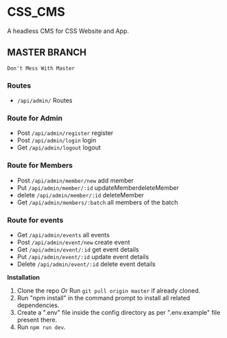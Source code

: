 # CSS_CMS

A headless CMS for CSS Website and App.

## MASTER BRANCH

`Don't Mess With Master`

### Routes

- `/api/admin/` Routes

### Route for Admin

- Post `/api/admin/register` register
- Post `/api/admin/login` login
- Get `/api/admin/logout` logout

### Route for Members

- Post `/api/admin/member/new` add member
- Put `/api/admin/member/:id` updateMemberdeleteMember
- delete `/api/admin/member/:id` deleteMember
- Get `/api/admin/members/:batch` all members of the batch

### Route for events

- Get `/api/admin/events` all events
- Post `/api/admin/event/new` create event
- Get `/api/admin/event/:id` get event details
- Put `/api/admin/event/:id` update event details
- Delete `/api/admin/event/:id` delete event details

**Installation**

1. Clone the repo _Or_ Run `git pull origin master` if already cloned.
2. Run "npm install" in the command prompt to install all related dependencies.
3. Create a ".env" file inside the config directory as per ".env.example" file present there.
4. Run `npm run dev`.

####
